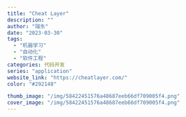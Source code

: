 ```yaml
---
title: "Cheat Layer"
description: ""
author: "瑞东"
date: "2023-03-30"
tags:
  - "机器学习"
  - "自动化"
  - "软件工程"
categories: 代码开发
series: "application"
website_link: "https://cheatlayer.com/"
color: "#292148"

thumb_image: "/img/58422451576a48687eeb66df709005f4.png"
cover_image: "/img/58422451576a48687eeb66df709005f4.png"
---
```


